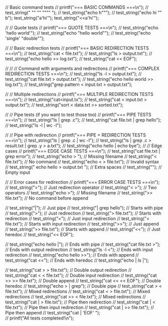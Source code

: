   //  Basic command tests
//     printf("=== BASIC COMMANDS ===\n");
   //  test_string(" \"\" \"\" \"\"\"\" ");
    // test_string("echo h\"\"");
    // test_string("echo hi \"\" b");
    test_string("a'hi'");
	test_string("<<a'hi'");
	
//  // Quote tests
//     printf("=== QUOTE TESTS ===\n");
//     test_string("echo 'hello world'");
   // test_string("echo \"hello world\"");
    // test_string("echo 'single' \"double\"");
    
//     // Basic redirection tests
//     printf("=== BASIC REDIRECTION TESTS ===\n");
//     test_string("cat < file.txt");
//     test_string("ls > output.txt");
//     test_string("echo hello >> log.txt");
//     test_string("cat << EOF");
    
//     // // Command with arguments and redirections
//     printf("=== COMPLEX REDIRECTION TESTS ===\n");
//     test_string("ls -l > output.txt");
//     test_string("cat file.txt > output.txt");
//     test_string("echo hello world >> log.txt");
//     test_string("grep pattern < input.txt > output.txt");
    
//     // Multiple redirections
//     printf("=== MULTIPLE REDIRECTION TESTS ===\n");
// 	test_string("cat<input.tx");
//     test_string("cat < input.txt > output.txt");
//     test_string("sort < data.txt >> sorted.txt");
    
//     // Pipe tests (if you want to test those too)
//     printf("=== PIPE TESTS ===\n");
//    test_string("ls | grep .c");
//     test_string("cat file.txt | grep hello");
//     test_string("ls -l | wc -l");
    
//     // Pipe with redirection
//     printf("=== PIPE + REDIRECTION TESTS ===\n");
// test_string("ls | grep .c | wc -l");
//    test_string("ls | grep .c > result.txt | grep .y > a.txt");
//     test_string("echo hello | echo bye");
//     // Edge cases
//     printf("=== EDGE CASE TESTS ===\n");
//    test_string("cat file.txt | grep error");
//    test_string("echo > ");          // Missing filename
//    test_string("< file.txt");       // No command
//      test_string("echo < > file.txt"); // Invalid syntax
//      test_string("   echo   hello   > output.txt   "); // Extra spaces
//      test_string("");                 // Empty input
    
//     // Error cases for redirection
//     printf("=== ERROR CASE TESTS ===\n");
//     test_string(">");               // Just redirection operator
//     test_string("< >");             // Two operators
//     test_string("echo >");          // Missing filename
//     test_string(">> file.txt");     // No command before append
    
// 	 test_string("|");                    // Just pipe
//     test_string("| grep hello");         // Starts with pipe
//     test_string(">");                    // Just redirection
//     test_string("> file.txt");          // Starts with redirection
//     test_string("<");                    // Just input redirection
//     test_string("< file.txt");          // Starts with input redirection
//     test_string(">>");                   // Just append
//     test_string(">> file.txt");         // Starts with append
//     test_string("<<");                   // Just heredoc
//     test_string("<< EOF");   

// 	 test_string("echo hello |");         // Ends with pipe
//     test_string("cat file.txt >");       // Ends with output redirection
//     test_string("ls -l <");              // Ends with input redirection
//     test_string("echo hello >>");        // Ends with append
//     test_string("cat <<");               // Ends with heredoc
//     test_string("echo | ls |"); 

// 	    test_string("cat > > file.txt");     // Double output redirection
//     test_string("cat < < file.txt");     // Double input redirection
//      test_string("cat >> >> file.txt");   // Double append
//      test_string("cat << << EOF");        // Double heredoc
// test_string("echo > | grep");        // Double pipe
//      test_string("cat > < file.txt");     // Mixed redirections
//     test_string("cat < > file.txt");     // Mixed redirections
//      test_string("cat >> < file.txt");    // Mixed redirections
//   test_string("cat | > file.txt");     // Pipe then redirection
//    test_string("cat | < file.txt");     // Pipe then input redirection
//    test_string("cat | >> file.txt");    // Pipe then append
//     test_string("cat | 'EOF' ");  
//      printf("All tests completed!\n");